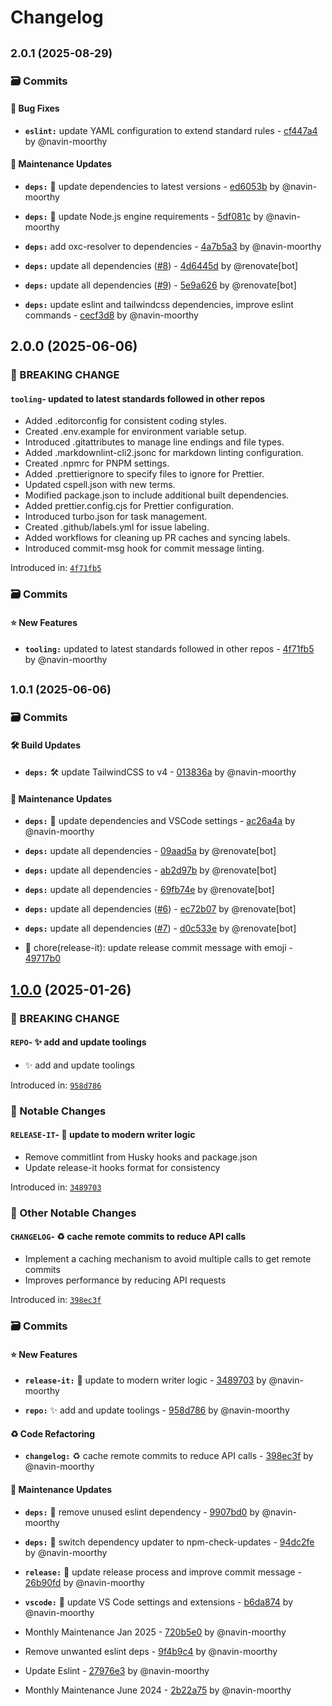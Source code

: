 # Changelog

## <small>2.0.1 (2025-08-29)</small>

### 🗃️ Commits


#### 🐞 Bug Fixes

- **`eslint:`** update YAML configuration to extend standard rules - [cf447a4](https://github.com/timelessco/vite-vanilla-js/commit/cf447a4ea0c5e56a448aeac61032e3e2bc4dd3d7) by @navin-moorthy



#### 🔨 Maintenance Updates

- **`deps:`** 🧹 update dependencies to latest versions - [ed6053b](https://github.com/timelessco/vite-vanilla-js/commit/ed6053b8cb88564aa959b745ab1c55adc65f5e05) by @navin-moorthy

- **`deps:`** 🧹 update Node.js engine requirements - [5df081c](https://github.com/timelessco/vite-vanilla-js/commit/5df081c1b9dc7d1d191825d4a157651cb5054f36) by @navin-moorthy

- **`deps:`** add oxc-resolver to dependencies - [4a7b5a3](https://github.com/timelessco/vite-vanilla-js/commit/4a7b5a3673aa61653bf38b6a7e50c5d8d9f1036e) by @navin-moorthy

- **`deps:`** update all dependencies ([#8](https://github.com/timelessco/vite-vanilla-js/issues/8)) - [4d6445d](https://github.com/timelessco/vite-vanilla-js/commit/4d6445db97db38b13cad9dc9b106211ecdb957f3) by @renovate[bot]

- **`deps:`** update all dependencies ([#9](https://github.com/timelessco/vite-vanilla-js/issues/9)) - [5e9a626](https://github.com/timelessco/vite-vanilla-js/commit/5e9a626bd1c0e6f2601709aaa8caba3b3b3a9c47) by @renovate[bot]

- **`deps:`** update eslint and tailwindcss dependencies, improve eslint commands - [cecf3d8](https://github.com/timelessco/vite-vanilla-js/commit/cecf3d83608b138f1a7644118e0dce4cfe0eb0d2) by @navin-moorthy

## 2.0.0 (2025-06-06)

### 🧨 BREAKING CHANGE


#### `tooling`- updated to latest standards followed in other repos 

- Added .editorconfig for consistent coding styles.
- Created .env.example for environment variable setup.
- Introduced .gitattributes to manage line endings and file types.
- Added .markdownlint-cli2.jsonc for markdown linting configuration.
- Created .npmrc for PNPM settings.
- Added .prettierignore to specify files to ignore for Prettier.
- Updated cspell.json with new terms.
- Modified package.json to include additional built dependencies.
- Added prettier.config.cjs for Prettier configuration.
- Introduced turbo.json for task management.
- Created .github/labels.yml for issue labeling.
- Added workflows for cleaning up PR caches and syncing labels.
- Introduced commit-msg hook for commit message linting.


Introduced in: [`4f71fb5`](https://github.com/timelessco/vite-vanilla-js/commit/4f71fb51cb0dc340aa2fa71b9b9a42386cc31ddd)





### 🗃️ Commits


#### ⭐ New Features

- **`tooling:`** updated to latest standards followed in other repos - [4f71fb5](https://github.com/timelessco/vite-vanilla-js/commit/4f71fb51cb0dc340aa2fa71b9b9a42386cc31ddd) by @navin-moorthy

## <small>1.0.1 (2025-06-06)</small>

### 🗃️ Commits


#### 🛠️ Build Updates

- **`deps:`** 🛠️ update TailwindCSS to v4 - [013836a](https://github.com/timelessco/vite-vanilla-js/commit/013836a5cf3d54af175dfbb6683c1c68c5bb94ff) by @navin-moorthy



#### 🔨 Maintenance Updates

- **`deps:`** 🧹 update dependencies and VSCode settings - [ac26a4a](https://github.com/timelessco/vite-vanilla-js/commit/ac26a4ac6708ba1251188ef4d344755d2c24bd39) by @navin-moorthy

- **`deps:`** update all dependencies - [09aad5a](https://github.com/timelessco/vite-vanilla-js/commit/09aad5a631b2a92d20409a6ffbae4c0e9bf63f5d) by @renovate[bot]

- **`deps:`** update all dependencies - [ab2d97b](https://github.com/timelessco/vite-vanilla-js/commit/ab2d97bd0cd9b81b8d9799f6c3d58e1db6a8a528) by @renovate[bot]

- **`deps:`** update all dependencies - [69fb74e](https://github.com/timelessco/vite-vanilla-js/commit/69fb74e5d947fca4e88c8e77f377a82dd53fce42) by @renovate[bot]

- **`deps:`** update all dependencies ([#6](https://github.com/timelessco/vite-vanilla-js/issues/6)) - [ec72b07](https://github.com/timelessco/vite-vanilla-js/commit/ec72b07faf0a992eaa6b1c31f72a0451271cf219) by @renovate[bot]

- **`deps:`** update all dependencies ([#7](https://github.com/timelessco/vite-vanilla-js/issues/7)) - [d0c533e](https://github.com/timelessco/vite-vanilla-js/commit/d0c533ee29f783fbe51ddc79b8c00cd18ab38f89) by @renovate[bot]




- 🚀 chore(release-it): update release commit message with emoji - [49717b0](https://github.com/timelessco/vite-vanilla-js/commit/49717b02360045a10fcbbb09b42946ad9ecf386f)

## [1.0.0](https://github.com/timelessco/vite-vanilla-js/compare/0.0.0...1.0.0) (2025-01-26)


### 🧨 BREAKING CHANGE


#### `REPO`- ✨ add and update toolings 

- ✨ add and update toolings


Introduced in: [`958d786`](https://github.com/timelessco/vite-vanilla-js/commit/958d786e3715fe70def1f3cfbf38c11d4f219b00)




### 👀 Notable Changes



#### `RELEASE-IT`- 🧹 update to modern writer logic 

- Remove commitlint from Husky hooks and package.json
- Update release-it hooks format for consistency


Introduced in: [`3489703`](https://github.com/timelessco/vite-vanilla-js/commit/348970375781294c61834493c2ece27cc159a4fd)





### 📌 Other Notable Changes


#### `CHANGELOG`- ♻️ cache remote commits to reduce API calls 

- Implement a caching mechanism to avoid multiple calls to get remote commits
- Improves performance by reducing API requests


Introduced in: [`398ec3f`](https://github.com/timelessco/vite-vanilla-js/commit/398ec3fc848288c72f4e03e3af802f16c0368a72)





### 🗃️ Commits


#### ⭐ New Features

- **`release-it:`** 🧹 update to modern writer logic - [3489703](https://github.com/timelessco/vite-vanilla-js/commit/348970375781294c61834493c2ece27cc159a4fd) by @navin-moorthy

- **`repo:`** ✨ add and update toolings - [958d786](https://github.com/timelessco/vite-vanilla-js/commit/958d786e3715fe70def1f3cfbf38c11d4f219b00) by @navin-moorthy



#### ♻️  Code Refactoring

- **`changelog:`** ♻️ cache remote commits to reduce API calls - [398ec3f](https://github.com/timelessco/vite-vanilla-js/commit/398ec3fc848288c72f4e03e3af802f16c0368a72) by @navin-moorthy



#### 🔨 Maintenance Updates

- **`deps:`** 🧹 remove unused eslint dependency - [9907bd0](https://github.com/timelessco/vite-vanilla-js/commit/9907bd0c124ff0047ec71b321a9ec42876bcbf56) by @navin-moorthy

- **`deps:`** 🧹 switch dependency updater to npm-check-updates - [94dc2fe](https://github.com/timelessco/vite-vanilla-js/commit/94dc2fe3074182f5c4d0cd7b307ffa2a2ee59891) by @navin-moorthy

- **`release:`** 🧹 update release process and improve commit message - [26b90fd](https://github.com/timelessco/vite-vanilla-js/commit/26b90fd65e5739b50318d029a98b5af08d469ac6) by @navin-moorthy

- **`vscode:`** 🧹 update VS Code settings and extensions - [b6da874](https://github.com/timelessco/vite-vanilla-js/commit/b6da8748ff7ab1892798b907e92a8d32c393606d) by @navin-moorthy




- Monthly Maintenance Jan 2025 - [720b5e0](https://github.com/timelessco/vite-vanilla-js/commit/720b5e0f717a7f9e17cb29b787c4ba584129d80f) by @navin-moorthy

- Remove unwanted eslint deps - [9f4b9c4](https://github.com/timelessco/vite-vanilla-js/commit/9f4b9c4f9b3fed3d4e5a9a0df868847550a51850) by @navin-moorthy

- Update Eslint - [27976e3](https://github.com/timelessco/vite-vanilla-js/commit/27976e3fa087e2b5fcda2b3987ddfee38b9325d5) by @navin-moorthy

- Monthly Maintenance June 2024 - [2b22a75](https://github.com/timelessco/vite-vanilla-js/commit/2b22a75f822f37b4b95a2b6f4c89b9e151d10850) by @navin-moorthy
